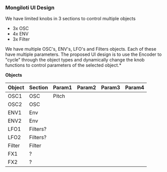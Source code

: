 ### Mongiloti UI Design

We have limited knobs in 3 sections to control multiple objects

* 3x OSC
* 4x ENV
* 3x Filter

We have multiple OSC's, ENV's, LFO's and Filters objects. Each of these have
multiple parameters. The proposed UI design is to use the Encoder to "cycle"
through the object types and dynamically change the knob functions to control
parameters of the selected object.*

**Objects**

| Object | Section  | Param1 | Param2 | Param3 | Param4 |
|--------|----------|--------|--------|--------|--------|
| OSC1   | OSC      |Pitch   |        |        |        |
| OSC2   | OSC      |        |        |        |        |
| ENV1   | Env      |        |        |        |        |
| ENV2   | Env      |        |        |        |        |
| LFO1   | Filters? |        |        |        |        |
| LFO2   | Filters? |        |        |        |        |
| Filter | Filter   |        |        |        |        |
| FX1    | ?        |        |        |        |        |
| FX2    | ?        |        |        |        |        |
